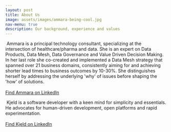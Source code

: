 ```yaml
---
layout: post
title: About Us
image: assets/images/ammara-being-cool.jpg
nav-menu: true
description: Our background, experience and values
---
```


<p>
<span class="image left"><img src="{% link assets/images/ammara-headshot.jpg %}" alt="" /></span>
Ammara is a principal technology consultant, specializing at the intersection of
healthcare/pharma and data. She is an expert on Data Products, Data Mesh, Data 
Governance and Value Driven Decision Making. In her last role she co-created and
implemented a Data Mesh strategy that spanned over 21 business domains, 
consistently aiming for and achieving shorter lead times to business outcomes by
10-30%. She distinguishes herself by addressing the underlying 'why' of issues 
before shaping the 'how' of solutions.

<br>
<br>
<a href="https://www.linkedin.com/in/ammara-gafoor/" target="_blank" rel="noopener noreferrer" aria-label="LinkedIn">
Find Ammara on LinkedIn
</a>
</p>

<p>
<span class="image right"><img src="{% link assets/images/kjeld-headshot.jpg %}" alt="" /></span>
Kjeld is a software developer with a keen mind for simplicity and essentials.
He advocates for human-driven development, open platforms and rapid 
experimentation.

<br>
<br>
<a href="https://www.linkedin.com/in/kjeld-schmidt/" target="_blank" rel="noopener noreferrer" aria-label="LinkedIn">
Find Kjeld on LinkedIn
</a>
</p>
